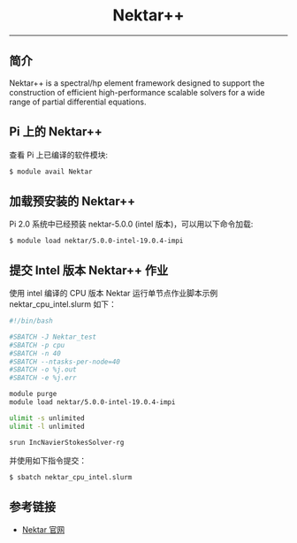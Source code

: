# <center>Nektar++</center> 

-----

## 简介

Nektar++ is a spectral/hp element framework designed to support the construction of efficient high-performance scalable solvers for a wide range of partial differential equations. 

## Pi 上的 Nektar++

查看 Pi 上已编译的软件模块:
```bash
$ module avail Nektar
```

## 加载预安装的 Nektar++

Pi 2.0 系统中已经预装 nektar-5.0.0 (intel 版本)，可以用以下命令加载: 
```
$ module load nektar/5.0.0-intel-19.0.4-impi
```

## 提交 Intel 版本 Nektar++ 作业

使用 intel 编译的 CPU 版本 Nektar 运行单节点作业脚本示例 nektar_cpu_intel.slurm 如下：


```bash
#!/bin/bash

#SBATCH -J Nektar_test
#SBATCH -p cpu
#SBATCH -n 40
#SBATCH --ntasks-per-node=40
#SBATCH -o %j.out
#SBATCH -e %j.err

module purge
module load nektar/5.0.0-intel-19.0.4-impi

ulimit -s unlimited
ulimit -l unlimited

srun IncNavierStokesSolver-rg
```

并使用如下指令提交：

```bash
$ sbatch nektar_cpu_intel.slurm
```


## 参考链接
- [Nektar 官网](https://www.nektar.info/)

